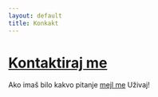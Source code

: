 ```yaml
---
layout: default
title: Konkakt
---
```


<div id="contact">
  <h1 class="pageTitle"><a href="mailto:jelzelenovic@gmail.com">Kontaktiraj me</a></h1>
  <div class="contactContent">
    <p>Ako imaš bilo kakvo pitanje <a href="mailto:jelzelenovic@gmail.com">mejl me</a> Uživaj!</p>
  </div>
</div>
